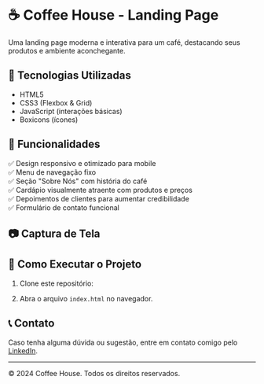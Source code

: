 # ☕ Coffee House - Landing Page

Uma landing page moderna e interativa para um café, destacando seus produtos e ambiente aconchegante.

## 📌 Tecnologias Utilizadas  
- HTML5  
- CSS3 (Flexbox & Grid)  
- JavaScript (interações básicas)  
- Boxicons (ícones)  

## 🎯 Funcionalidades  
✅ Design responsivo e otimizado para mobile  
✅ Menu de navegação fixo  
✅ Seção "Sobre Nós" com história do café  
✅ Cardápio visualmente atraente com produtos e preços  
✅ Depoimentos de clientes para aumentar credibilidade  
✅ Formulário de contato funcional  

## 📷 Captura de Tela  
 

## 🚀 Como Executar o Projeto  
1. Clone este repositório:

2. Abra o arquivo `index.html` no navegador.  

## 📞 Contato  
Caso tenha alguma dúvida ou sugestão, entre em contato comigo pelo [LinkedIn](https://www.linkedin.com/in/francisco-ngonde-afonso-1b903b204/).  

---
© 2024 Coffee House. Todos os direitos reservados.

